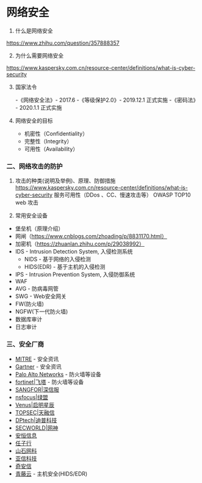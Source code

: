 # 网络安全

1. 什么是网络安全

https://www.zhihu.com/question/357888357

2. 为什么需要网络安全

https://www.kaspersky.com.cn/resource-center/definitions/what-is-cyber-security

3. 国家法令

   -《网络安全法》- 2017.6
   -《等级保护2.0》- 2019.12.1 正式实施
   -《密码法》 - 2020.1.1 正式实施

4. 网络安全的目标

   - 机密性（Confidentiality）
   - 完整性（Integrity）
   - 可用性（Availability）


### 二、网络攻击的防护

1. 攻击的种类(说明及举例)、原理、防御措施 https://www.kaspersky.com.cn/resource-center/definitions/what-is-cyber-security
服务可用性（DDos 、CC、慢速攻击等） 
OWASP TOP10 web 攻击

2. 常用安全设备

 - 堡垒机（原理介绍）
 - 网闸（https://www.cnblogs.com/zhoading/p/8831170.html）
 - 加密机（https://zhuanlan.zhihu.com/p/29038992）
 - IDS - Intrusion Detection System, 入侵检测系统
    - NIDS - 基于网络的入侵检测
    - HIDS(EDR) - 基于主机的入侵检测
 - IPS -  Intrusion Prevention System, 入侵防御系统
 - WAF
 - AVG - 防病毒网管
 - SWG - Web安全网关
 - FW(防火墙)
 - NGFW(下一代防火墙)
 - 数据库审计
 - 日志审计


### 三、安全厂商

 - [MITRE](network_security/mitre/README.md) - 安全资讯
 - [Gartner](https://www.gartner.com/cn) - 安全资讯
 - [Palo Alto Networks](https://www.paloaltonetworks.com/) - 防火墙等设备
 - [fortinet|飞塔](https://www.fortinet.com/) - 防火墙等设备
 - [SANGFOR|深信服](https://www.sangfor.com.cn)
 - [nsfocus|绿盟](https://www.nsfocus.com.cn/)
 - [Venus|启明星辰](https://www.venustech.com.cn/)
 - [TOPSEC|天融信](http://www.topsec.com.cn/)
 - [DPtech|迪普科技](http://www.dptech.com/)
 - [SECWORLD|网神](https://www.legendsec.com/)
 - [安恒信息](https://www.dbappsecurity.com.cn/)
 - [任子行](http://www.1218.com.cn/)
 - [山石网科](https://www.hillstonenet.com.cn/)
 - [亚信科技](https://www.asiainfo.com/zh_cn/index.html)
 - [奇安信](https://www.qianxin.com/)
 - [青藤云](https://www.qingteng.cn/) - 主机安全(HIDS/EDR)